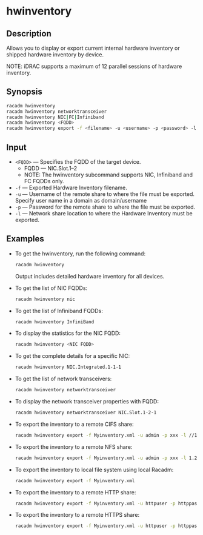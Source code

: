 # hwinventory

## Description

Allows you to display or export current internal hardware inventory or shipped hardware inventory by device.

NOTE: iDRAC supports a maximum of 12 parallel sessions of hardware inventory.

## Synopsis

```bash
racadm hwinventory
racadm hwinventory networktransceiver
racadm hwinventory NIC|FC|Infiniband
racadm hwinventory <FQDD>
racadm hwinventory export -f <filename> -u <username> -p <password> -l <CIFS, NFS, HTTP, or HTTPS share>
```

## Input

- `<FQDD>` — Specifies the FQDD of the target device.
  - FQDD — NIC.Slot.1–2
  - NOTE: The hwinventory subcommand supports NIC, Infiniband and FC FQDDs only.
- `-f` — Exported Hardware Inventory filename.
- `-u` — Username of the remote share to where the file must be exported. Specify user name in a domain as domain/username
- `-p` — Password for the remote share to where the file must be exported.
- `-l` — Network share location to where the Hardware Inventory must be exported.

## Examples

- To get the hwinventory, run the following command:
  ```bash
  racadm hwinventory
  ```
  Output includes detailed hardware inventory for all devices.

- To get the list of NIC FQDDs:
  ```bash
  racadm hwinventory nic
  ```

- To get the list of Infiniband FQDDs:
  ```bash
  racadm hwinventory InfiniBand
  ```

- To display the statistics for the NIC FQDD:
  ```bash
  racadm hwinventory <NIC FQDD>
  ```

- To get the complete details for a specific NIC:
  ```bash
  racadm hwinventory NIC.Integrated.1-1-1
  ```

- To get the list of network transceivers:
  ```bash
  racadm hwinventory networktransceiver
  ```

- To display the network transceiver properties with FQDD:
  ```bash
  racadm hwinventory networktransceiver NIC.Slot.1-2-1
  ```

- To export the inventory to a remote CIFS share:
  ```bash
  racadm hwinventory export -f Myinventory.xml -u admin -p xxx -l //1.2.3.4/share
  ```

- To export the inventory to a remote NFS share:
  ```bash
  racadm hwinventory export -f Myinventory.xml -u admin -p xxx -l 1.2.3.4:/share
  ```

- To export the inventory to local file system using local Racadm:
  ```bash
  racadm hwinventory export -f Myinventory.xml
  ```

- To export the inventory to a remote HTTP share:
  ```bash
  racadm hwinventory export -f Myinventory.xml -u httpuser -p httppass -l http://test.com/share
  ```

- To export the inventory to a remote HTTPS share:
  ```bash
  racadm hwinventory export -f Myinventory.xml -u httpuser -p httppass -l https://test.com/share
  ```